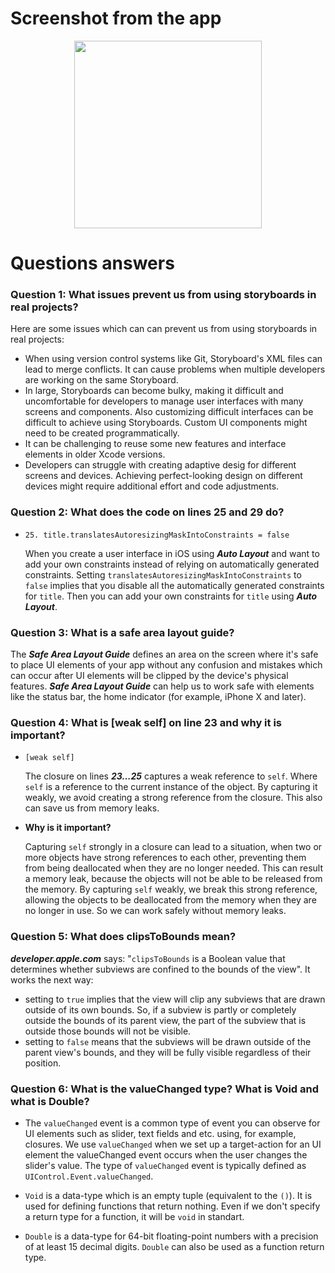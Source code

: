 # Screenshot from the app
<div align="center">
  <img src="https://github.com/flowykk/iOs-NIS/assets/71427624/a16b191d-c1b5-4268-9dc4-f9e6f046f9cb)" width="300"> 
</div>

# Questions answers
### Question 1: What issues prevent us from using storyboards in real projects?
Here are some issues which can can prevent us from using storyboards in real projects:
- When using version control systems like Git, Storyboard's XML files can lead to merge conflicts. It can cause problems when multiple developers are working on the same Storyboard.
-  In large, Storyboards can become bulky, making it difficult and uncomfortable for developers to manage user interfaces with many screens and components. Also customizing difficult interfaces can be difficult to achieve using Storyboards. Custom UI components might need to be created programmatically.
- It can be challenging to reuse some new features and interface elements in older Xcode versions.
- Developers can struggle with creating adaptive desig for different screens and devices. Achieving perfect-looking design on different devices might require additional effort and code adjustments.

### Question 2: What does the code on lines 25 and 29 do?
- `25. title.translatesAutoresizingMaskIntoConstraints = false`
  
  When you create a user interface in iOS using *__Auto Layout__* and want to add your own constraints instead of relying on automatically generated constraints. Setting `translatesAutoresizingMaskIntoConstraints` to `false` implies that you disable all the automatically generated constraints for `title`. Then you can add your own constraints for `title` using *__Auto Layout__*.
  

### Question 3: What is a safe area layout guide?
The *__Safe Area Layout Guide__* defines an area on the screen where it's safe to place UI elements of your app without any confusion and mistakes which can occur after UI elements will be clipped by the device's physical features. *__Safe Area Layout Guide__* can help us to work safe with elements like the status bar, the home indicator (for example, iPhone X and later).

### Question 4: What is [weak self] on line 23 and why it is important?
- `[weak self]`

  The closure on lines *__23...25__* captures a weak reference to `self`. Where `self` is a reference to the current instance of the object. By capturing it weakly, we avoid creating a strong reference from the closure. This also can save us from memory leaks.
- **Why is it important?**

  Capturing `self` strongly in a closure can lead to a situation, when two or more objects have strong references to each other, preventing them from being deallocated when they are no longer needed. This can result a memory leak, because the objects will not be able to be released from the memory. By capturing `self` weakly, we break this strong reference, allowing the objects to be deallocated from the memory when they are no longer in use. So we can work safely without memory leaks.

### Question 5: What does clipsToBounds mean?
**_developer.apple.com_** says: "`clipsToBounds` is a Boolean value that determines whether subviews are confined to the bounds of the view". It works the next way:
- setting to `true` implies that the view will clip any subviews that are drawn outside of its own bounds. So, if a subview is partly or completely outside the bounds of its parent view, the part of the subview that is outside those bounds will not be visible.
- setting to `false` means that the subviews will be drawn outside of the parent view's bounds, and they will be fully visible regardless of their position.

### Question 6: What is the valueChanged type? What is Void and what is Double?
- The `valueChanged` event is a common type of event you can observe for UI elements such as slider, text fields and etc. using, for example, closures. We use `valueChanged` when we set up a target-action for an UI element the valueChanged event occurs when the user changes the slider's value. The type of `valueChanged` event is typically defined as `UIControl.Event.valueChanged`.

- `Void` is a data-type which is an empty tuple (equivalent to the `()`). It is used for defining functions that return nothing. Even if we don't specify a return type for a function, it will be `void` in standart.

- `Double` is a data-type for 64-bit floating-point numbers with a precision of at least 15 decimal digits. `Double` can also be used as a function return type.

  

